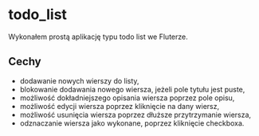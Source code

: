 # todo_list

Wykonałem prostą aplikację typu todo list we Fluterze. 

## Cechy
- dodawanie nowych wierszy do listy,
- blokowanie dodawania nowego wiersza, jeżeli pole tytułu jest puste,
- możliwość dokładniejszego opisania wiersza poprzez pole opisu,
- możliwość edycji wiersza poprzez kliknięcie na dany wiersz,
- możliwość usunięcia wiersza poprzez dłuższe przytrzymanie wiersza,
- odznaczanie wiersza jako wykonane, poprzez kliknięcie checkboxa.